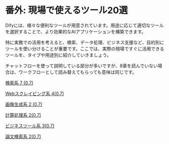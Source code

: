# 番外: 現場で使えるツール20選

Difyには、様々な便利なツールが用意されています。用途に応じて適切なツールを選択することで、より効果的なAIアプリケーションを構築できます。

特に実務での活用を考えると、検索、データ処理、ビジネス支援など、目的別にツールを使い分けることが重要です。ここでは、実際の現場ですぐに活用できるツールを、タイプや用途別に紹介していきましょう。

チャットフローを使って説明している部分が多いですが、8章を読んでいない場合は、ワークフローとして読み替えてもらっても意味は同じです。

[検索系 7 (0.7)](%E7%95%AA%E5%A4%96%20%E7%8F%BE%E5%A0%B4%E3%81%A6%E3%82%99%E4%BD%BF%E3%81%88%E3%82%8B%E3%83%84%E3%83%BC%E3%83%AB20%E9%81%B8%20c3afbacc3a144b0a82f832fcdcd9b46b/%E6%A4%9C%E7%B4%A2%E7%B3%BB%207%20(0%207)%203b922989eb714e2cb5849691dc3cdffe.md)

[Webスクレイピング系 4(0.7)](%E7%95%AA%E5%A4%96%20%E7%8F%BE%E5%A0%B4%E3%81%A6%E3%82%99%E4%BD%BF%E3%81%88%E3%82%8B%E3%83%84%E3%83%BC%E3%83%AB20%E9%81%B8%20c3afbacc3a144b0a82f832fcdcd9b46b/Web%E3%82%B9%E3%82%AF%E3%83%AC%E3%82%A4%E3%83%92%E3%82%9A%E3%83%B3%E3%82%AF%E3%82%99%E7%B3%BB%204(0%207)%20d406efc1922646a893580510c3464662.md)

[画像生成系 2 (0.7)](%E7%95%AA%E5%A4%96%20%E7%8F%BE%E5%A0%B4%E3%81%A6%E3%82%99%E4%BD%BF%E3%81%88%E3%82%8B%E3%83%84%E3%83%BC%E3%83%AB20%E9%81%B8%20c3afbacc3a144b0a82f832fcdcd9b46b/%E7%94%BB%E5%83%8F%E7%94%9F%E6%88%90%E7%B3%BB%202%20(0%207)%2010e2605602ac40db8ff7f9f5043d2339.md)

[計算処理系 2(0.7)](%E7%95%AA%E5%A4%96%20%E7%8F%BE%E5%A0%B4%E3%81%A6%E3%82%99%E4%BD%BF%E3%81%88%E3%82%8B%E3%83%84%E3%83%BC%E3%83%AB20%E9%81%B8%20c3afbacc3a144b0a82f832fcdcd9b46b/%E8%A8%88%E7%AE%97%E5%87%A6%E7%90%86%E7%B3%BB%202(0%207)%2079f2032677a8430d9997cd5fe57083ab.md)

[ビジネスツール系 3(0.7)](%E7%95%AA%E5%A4%96%20%E7%8F%BE%E5%A0%B4%E3%81%A6%E3%82%99%E4%BD%BF%E3%81%88%E3%82%8B%E3%83%84%E3%83%BC%E3%83%AB20%E9%81%B8%20c3afbacc3a144b0a82f832fcdcd9b46b/%E3%83%92%E3%82%99%E3%82%B7%E3%82%99%E3%83%8D%E3%82%B9%E3%83%84%E3%83%BC%E3%83%AB%E7%B3%BB%203(0%207)%20324b19328afd4134badfa1280c59b05c.md)

[論文検索系 2(0.7)](%E7%95%AA%E5%A4%96%20%E7%8F%BE%E5%A0%B4%E3%81%A6%E3%82%99%E4%BD%BF%E3%81%88%E3%82%8B%E3%83%84%E3%83%BC%E3%83%AB20%E9%81%B8%20c3afbacc3a144b0a82f832fcdcd9b46b/%E8%AB%96%E6%96%87%E6%A4%9C%E7%B4%A2%E7%B3%BB%202(0%207)%20b6be43ba1f1943658c59106ad1dac4d3.md)